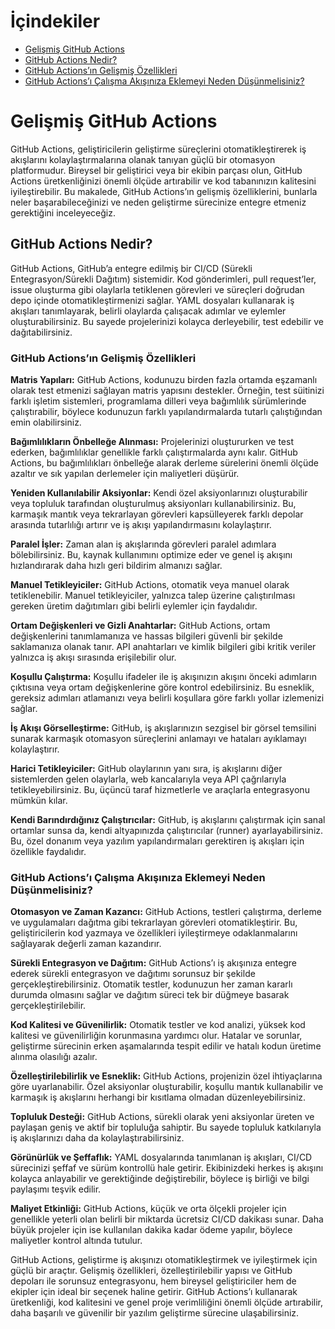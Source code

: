 # İçindekiler  

- [Gelişmiş GitHub Actions](#gelismis-github-actions)  
- [GitHub Actions Nedir?](#github-actions-nedir)  
- [GitHub Actions’ın Gelişmiş Özellikleri](#github-actionsin-gelismis-ozellikleri)  
- [GitHub Actions’ı Çalışma Akışınıza Eklemeyi Neden Düşünmelisiniz?](#github-actions-calısma-akisiniza-eklemeyi-neden-dusunmelisiniz)  

# Gelişmiş GitHub Actions  

GitHub Actions, geliştiricilerin geliştirme süreçlerini otomatikleştirerek iş akışlarını kolaylaştırmalarına olanak tanıyan güçlü bir otomasyon platformudur. Bireysel bir geliştirici veya bir ekibin parçası olun, GitHub Actions üretkenliğinizi önemli ölçüde artırabilir ve kod tabanınızın kalitesini iyileştirebilir. Bu makalede, GitHub Actions’ın gelişmiş özelliklerini, bunlarla neler başarabileceğinizi ve neden geliştirme sürecinize entegre etmeniz gerektiğini inceleyeceğiz.  

## GitHub Actions Nedir?  

GitHub Actions, GitHub’a entegre edilmiş bir CI/CD (Sürekli Entegrasyon/Sürekli Dağıtım) sistemidir. Kod gönderimleri, pull request’ler, issue oluşturma gibi olaylarla tetiklenen görevleri ve süreçleri doğrudan depo içinde otomatikleştirmenizi sağlar. YAML dosyaları kullanarak iş akışları tanımlayarak, belirli olaylarda çalışacak adımlar ve eylemler oluşturabilirsiniz. Bu sayede projelerinizi kolayca derleyebilir, test edebilir ve dağıtabilirsiniz.  

### GitHub Actions’ın Gelişmiş Özellikleri  

**Matris Yapıları:** GitHub Actions, kodunuzu birden fazla ortamda eşzamanlı olarak test etmenizi sağlayan matris yapısını destekler. Örneğin, test süitinizi farklı işletim sistemleri, programlama dilleri veya bağımlılık sürümlerinde çalıştırabilir, böylece kodunuzun farklı yapılandırmalarda tutarlı çalıştığından emin olabilirsiniz.  

**Bağımlılıkların Önbelleğe Alınması:** Projelerinizi oluştururken ve test ederken, bağımlılıklar genellikle farklı çalıştırmalarda aynı kalır. GitHub Actions, bu bağımlılıkları önbelleğe alarak derleme sürelerini önemli ölçüde azaltır ve sık yapılan derlemeler için maliyetleri düşürür.  

**Yeniden Kullanılabilir Aksiyonlar:** Kendi özel aksiyonlarınızı oluşturabilir veya topluluk tarafından oluşturulmuş aksiyonları kullanabilirsiniz. Bu, karmaşık mantık veya tekrarlayan görevleri kapsülleyerek farklı depolar arasında tutarlılığı artırır ve iş akışı yapılandırmasını kolaylaştırır.  

**Paralel İşler:** Zaman alan iş akışlarında görevleri paralel adımlara bölebilirsiniz. Bu, kaynak kullanımını optimize eder ve genel iş akışını hızlandırarak daha hızlı geri bildirim almanızı sağlar.  

**Manuel Tetikleyiciler:** GitHub Actions, otomatik veya manuel olarak tetiklenebilir. Manuel tetikleyiciler, yalnızca talep üzerine çalıştırılması gereken üretim dağıtımları gibi belirli eylemler için faydalıdır.  

**Ortam Değişkenleri ve Gizli Anahtarlar:** GitHub Actions, ortam değişkenlerini tanımlamanıza ve hassas bilgileri güvenli bir şekilde saklamanıza olanak tanır. API anahtarları ve kimlik bilgileri gibi kritik veriler yalnızca iş akışı sırasında erişilebilir olur.  

**Koşullu Çalıştırma:** Koşullu ifadeler ile iş akışınızın akışını önceki adımların çıktısına veya ortam değişkenlerine göre kontrol edebilirsiniz. Bu esneklik, gereksiz adımları atlamanızı veya belirli koşullara göre farklı yollar izlemenizi sağlar.  

**İş Akışı Görselleştirme:** GitHub, iş akışlarınızın sezgisel bir görsel temsilini sunarak karmaşık otomasyon süreçlerini anlamayı ve hataları ayıklamayı kolaylaştırır.  

**Harici Tetikleyiciler:** GitHub olaylarının yanı sıra, iş akışlarını diğer sistemlerden gelen olaylarla, web kancalarıyla veya API çağrılarıyla tetikleyebilirsiniz. Bu, üçüncü taraf hizmetlerle ve araçlarla entegrasyonu mümkün kılar.  

**Kendi Barındırdığınız Çalıştırıcılar:** GitHub, iş akışlarını çalıştırmak için sanal ortamlar sunsa da, kendi altyapınızda çalıştırıcılar (runner) ayarlayabilirsiniz. Bu, özel donanım veya yazılım yapılandırmaları gerektiren iş akışları için özellikle faydalıdır.  

### GitHub Actions’ı Çalışma Akışınıza Eklemeyi Neden Düşünmelisiniz?  

**Otomasyon ve Zaman Kazancı:** GitHub Actions, testleri çalıştırma, derleme ve uygulamaları dağıtma gibi tekrarlayan görevleri otomatikleştirir. Bu, geliştiricilerin kod yazmaya ve özellikleri iyileştirmeye odaklanmalarını sağlayarak değerli zaman kazandırır.  

**Sürekli Entegrasyon ve Dağıtım:** GitHub Actions’ı iş akışınıza entegre ederek sürekli entegrasyon ve dağıtımı sorunsuz bir şekilde gerçekleştirebilirsiniz. Otomatik testler, kodunuzun her zaman kararlı durumda olmasını sağlar ve dağıtım süreci tek bir düğmeye basarak gerçekleştirilebilir.  

**Kod Kalitesi ve Güvenilirlik:** Otomatik testler ve kod analizi, yüksek kod kalitesi ve güvenilirliğin korunmasına yardımcı olur. Hatalar ve sorunlar, geliştirme sürecinin erken aşamalarında tespit edilir ve hatalı kodun üretime alınma olasılığı azalır.  

**Özelleştirilebilirlik ve Esneklik:** GitHub Actions, projenizin özel ihtiyaçlarına göre uyarlanabilir. Özel aksiyonlar oluşturabilir, koşullu mantık kullanabilir ve karmaşık iş akışlarını herhangi bir kısıtlama olmadan düzenleyebilirsiniz.  

**Topluluk Desteği:** GitHub Actions, sürekli olarak yeni aksiyonlar üreten ve paylaşan geniş ve aktif bir topluluğa sahiptir. Bu sayede topluluk katkılarıyla iş akışlarınızı daha da kolaylaştırabilirsiniz.  

**Görünürlük ve Şeffaflık:** YAML dosyalarında tanımlanan iş akışları, CI/CD sürecinizi şeffaf ve sürüm kontrollü hale getirir. Ekibinizdeki herkes iş akışını kolayca anlayabilir ve gerektiğinde değiştirebilir, böylece iş birliği ve bilgi paylaşımı teşvik edilir.  

**Maliyet Etkinliği:** GitHub Actions, küçük ve orta ölçekli projeler için genellikle yeterli olan belirli bir miktarda ücretsiz CI/CD dakikası sunar. Daha büyük projeler için ise kullanılan dakika kadar ödeme yapılır, böylece maliyetler kontrol altında tutulur.  

GitHub Actions, geliştirme iş akışınızı otomatikleştirmek ve iyileştirmek için güçlü bir araçtır. Gelişmiş özellikleri, özelleştirilebilir yapısı ve GitHub depoları ile sorunsuz entegrasyonu, hem bireysel geliştiriciler hem de ekipler için ideal bir seçenek haline getirir. GitHub Actions’ı kullanarak üretkenliği, kod kalitesini ve genel proje verimliliğini önemli ölçüde artırabilir, daha başarılı ve güvenilir bir yazılım geliştirme sürecine ulaşabilirsiniz.
